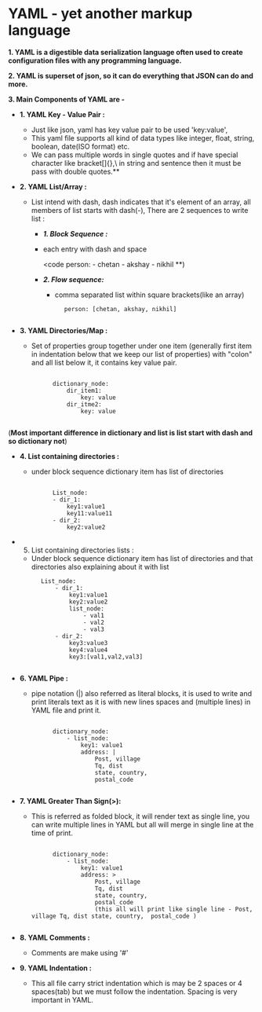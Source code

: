 # YAML  -  yet another markup language

**1. YAML is a digestible data serialization language often used to create configuration files with any programming language.**

**2. YAML is superset of json, so it can do everything that JSON can do and more.**

**3. Main Components of YAML are -**

- **1. YAML Key - Value Pair :**
    - Just like json, yaml has key value pair to be used 'key:value',            
    - This yaml file supports all kind of data types like integer, float, string, boolean, date(ISO format) etc. 
    - We can pass multiple words in single quotes and if have special character like bracket[]{},\ in string and sentence then it must be pass with double quotes.**

- **2. YAML List/Array :**
    - List intend with dash, dash indicates that it's element of an array, all members of  list starts with dash(-), There are 2 sequences to write list :
        - ***1. Block Sequence :***
        - each entry with dash and space
                
            <code
                person:
                    - chetan
                    - akshay
                    - nikhil
                **)
            </code>

        - ***2. Flow sequence:***
            - comma separated list within square brackets(like an array)
                
            <code>
                person: [chetan, akshay, nikhil] 
            </code>            

- **3. YAML Directories/Map :**
    - Set of properties group together under one item (generally first item in indentation below that we keep our list of properties) with "colon" and all list below it, it contains key value pair.
        
        <code>
            dictionary_node:
                dir_item1:
                    key: value
                dir_itme2:
                    key: value
        </code

(**Most important difference in dictionary and list is list start with dash and so dictionary not**)

- **4. List containing directories :**
    - under block sequence dictionary item has list of directories
        
        <code>
            List_node:
            - dir_1:
                key1:value1
                key11:value11
            - dir_2:
                key2:value2
        </code>
        
- 5. List containing directories lists :  
    - Under block sequence dictionary item has list of directories and that directories also explaining about it with list
    
    <code>
        List_node:
            - dir_1:
                key1:value1
                key2:value2
                list_node:
                    - val1
                    - val2
                    - val3
            - dir_2:
                key3:value3
                key4:value4
                key3:[val1,val2,val3]
    </code>

- **6. YAML Pipe :** 
    - pipe notation (|) also referred as literal blocks, it is used to write and print literals text as it is with new lines spaces and (multiple lines) in YAML file and print it.
        
        <code>
            dictionary_node:
                - list_node:
                    key1: value1
                    address: |
                        Post, village
                        Tq, dist
                        state, country,
                        postal_code
        </code>

- **7. YAML Greater Than Sign(>):**
    - This is referred as folded block, it will render text as single line, you can write multiple lines in YAML but all will merge in single line at the time of print.
        
        <code>
            dictionary_node:
                - list_node:
                    key1: value1
                    address: >
                        Post, village
                        Tq, dist
                        state, country,
                        postal_code
                        (this all will print like single line - Post, village Tq, dist state, country,  postal_code )
        </code>

- **8. YAML Comments :**
    - Comments are make using '#'

- **9. YAML Indentation :** 
    - This all file carry strict indentation which is may be 2 spaces or 4 spaces(tab) but we must follow the indentation. Spacing is very important in YAML.
